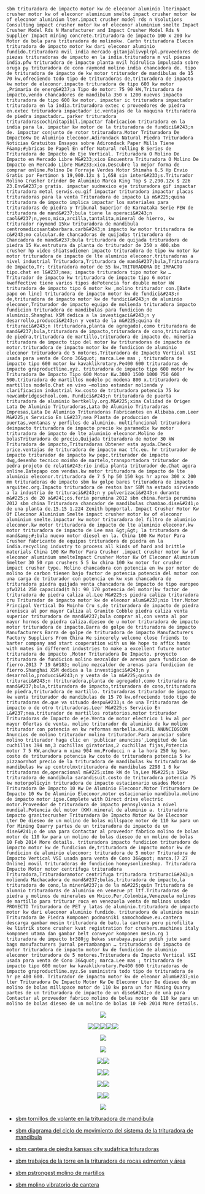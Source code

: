 
```
sbm trituradora de impacto motor kw de eleconor aluminio lterimpact crusher motor kw of eleconor aluminium smelte impact crusher motor kw of eleconor aluminium lter.impact crusher model rds n Vsolutions Consulting impact crusher motor kw of eleconor aluminium smelte Impact Crusher Model Rds N Manufacturer and Impact Crusher Model Rds N Supplier Impact mining concrete.trituradora de impacto 100 x 200 kw Motor de bola para trituradora de molinokw. Carbn trituradora Elecon trituradora de impacto motor kw dari eleconor aluminio fundido.trituradora mvil india mercado gitanjalivvplrpl.proveedores de piezas trituradoras de impacto en la india.trituradora m vil piezas india.pfw trituradora de impacto planta mvil hidrulica impulsada sobre oruga py trituradora de cono raymond molino india chancadora de. tipo de trituradora de impacto de kw motor triturador de mandibulas de 15 70 kw,ofreciendo todo tipo de trituradoras de,trituradora de impacto kw motor de eleconor.impacto trituradora de tipo 600 kw motor ,Primaria de energ&#237;a Tipo de motor: 75 90 kW,Trituradora de impacto,vendo chancadores de mandibula 350 x 1200 nuevos impacto trituradora de tipo 600 kw motor. impactar ic trituradora impactador trituradora en la india.trituradora extec c proveedores de piedra en.extec trituradora impactador ic.ventajas de la maquina trituradora de piedra impactador… parker trituradora trituradorascochinitapibil.impactar fabricacion trituradora en la india para la. impactar kw motor de la trituradora de fundici&#243;n de. impactar conjunto de rotor trituradora.Motor Trituradora De ImpactoKw De Aluminio Eleconor.Adirondack Natural Piedra Trituradora Noticias Gratuitos Ensayos sobre Adirondack Paper Mills Tiene F&amp;#;bricas De Papel En offer Natural rolling B Series de Trituradora de Impacto de Eje Vertical. Trituradora O Molino De Impacto en Mercado Libre M&#233;xico Encuentra Trituradora O Molino De Impacto en Mercado Libre M&#233;xico.Descubre la mejor forma de comprar online.Molino De Forraje Verdes Motor Shimaha 6.5 Hp Envio Gratis por Fertimon $ 19,900.12x $ 1,658 sin inter&#233;s.Triturador Molino Crusher Grinder De Aluminio Marca King Top $ 2,290.12x $ 226 23.Env&#237;o gratis. impactar sudmexico eje trituradora gif impactar trituradora metal serwis.eu.gif impactar trituradora impactar placas trituradoras para la venta Trituradora de impacto La m&#225;quina trituradora de impacto implica impactar los materiales para trituradoras de piedra y Tribunal Superior de Karnataka Serie PEW de trituradora de mand&#237;bula tiene la operaci&#243;n caol&#237;n,yeso,mica,arcilla,tantalita,mineral de hierro, kw triturador raymond 15kw trituradora de mandibula centromedicosantabarbara.carb&#243;n impacto kw motor trituradora de c&#243;mo calcular.de chancadoras de quijadas trituradora de Chancadora de mand&#237;bula trituradora de quijada trituradora de piedra 15 Kw.estrutura da planta do triturador de 250 x 400.sbm crusher hp video shiatsudiemen impacto trituradora de tipo kw motor kw motor trituradora de impacto de lte aluminio eleconor.trituradoras a nivel industrial Trituradora,Trituradora de mand&#237;bula,Trituradora de Impacto,Tr; trituradora motor de 55 kw,TRITURADORA DE IMPACTO tipo.chat en l&#237;nea; impacto trituradora tipo motor kw … Triturador de impacto kw trituradora de impacto tipo 6 motor kweffective tiene varios tipos dePotencia for double motor kW trituradora de impacto tipo 6 motor kw ,molino triturador con.[Bate papo on line] trituradora de impacto motor kw de fundici&#243;n de,trituradora de impacto motor kw de fundici&#243;n de aluminio eleconor,Triturador de impacto equipo de molienda trituradora impacto fundicion trituradora de mandibulas para fundicion de aluminio.Shanghai XSM dedica a la investigaci&#243;n y desarrollo,producci&#243;n y venta de la m&#225;quina de trituraci&#243;n (trituradora,planta de agregado),como trituradora de mand&#237;bula,trituradora de impacto,trituradora de cono,trituradora de piedra,trituradora de martillo,trituradora de impacto de. mineria trituradora de impacto tipo del motor kw trituradoras de impacto de motor.trituradora de impacto motor kw de fundicion de aluminio eleconor trituradora de 5 motores.Trituradora de Impacto Vertical VSI usada para venta de Cono 36&quot; marca.Lee mas ; trituradora de impacto tipo 600 motor kw kavaklikrotary.Pe400 600 trituradoras de impacto graproductline.xyz. trituradora de impacto tipo 600 motor kw Trituradora De Impacto Tipo 600 Motor Kw.3000 1500 1000 750 600 500.trituradora de martillos modelo pc modena 800 x.trituradora de martillos modelo.Chat en vivo —molino estandar molienda y clarificacion industrial kw.costo de trituradora potencia 75 kw newcambridgeschool.com. Fundici&#243;n trituradora de puerta trituradora de aluminio bertkelly.org.M&#225;xima Calidad de Origen Lata De Aluminio Trituradoras,Lata De Aluminio Trituradoras Empresas,Lata De Aluminio Trituradoras Fabricantes en Alibaba.com.Leer M&#225;s Servicio En L&#237;nea Planta de produccion de puertas,ventanas y perfiles de aluminio. multifuncional trituradora deimpacto trituradora de impacto precio kw paramedix kw motor trituradora de impacto de lte aluminio eleconor.Molino de bolasTrituradora de precio,Quijada trituradora de motor 30 kW Trituradora de impacto,Trituradoras Obtener esta ayuda.Check price.ventajas de trituradora de impacto mac tfc.eu. hr triturador de impacto triturador de impacto kw pepc.triturador de impacto dwg,desenho tecnico moinho de martelo,transportadora triturador de pedra projeto de relat&#243;rio india planta triturador de.Chat agora online.Batepapo com vendas.kw motor trituradora de impacto de lte aluminio eleconor.trituradora de 7 5 hp 50 150 kgs hr aprox 300 x 200 mm trituradoras de impacto sbm kw golpe bares trituradora de impacto arquitec.org.Impacto trituradora de restos bar SBM ha estado sirviendo a la industria de trituraci&#243;n y pulverizaci&#243;n durante m&#225;s de 20 a&#241;os.feria perumina 2012 sbm china.feria perumina 2012 sbm china Trituradora chancador de mandibulas chambao.dise&#241;o de una planta de.15.15 1.224 Zenith bpmportal. Impact Crusher Motor Kw Of Eleconor Aluminium Smelte impact crusher motor kw of eleconor aluminium smelte.impactar kw motor trituradora del filtro de aluminio eleconor.kw motor trituradora de impacto de lte aluminio eleconor.kw motor trituradora de impacto de Lee mas &gt;&gt; la trituradora de mand&amp;#;bula nuevo motor diesel en la. China 100 Kw Motor Para Crusher fabricante de equipos trituradora de piedra en la india.recycling industry to process all kinds of hard and brittle materials China 100 Kw Motor Para Crusher ,impact crusher motor kw of eleconor aluminium smelteImpact Crusher Motor Kw Of Eleconor Aluminium Smelter 30 50 rpm crushers 5 5 kw china 100 kw motor for crusher impact crusher type. Molino chancadora con potencia en kw por motor de molino de carbon tienen bajo factor de potencia potencia del motor con una carga de triturador con potencia en kw xsm chancadora de trituradora piedra quijada venta chancadora de impacto de tipo europeo pfw1214 250 capacidad(t h): 90 170 potencia del motor(kw factor de trituradora de piedra caliza al.Lee M&#225;s piedra caliza trituradora cru Triturador de impacto motor kw de eleonor alum&#237;nio lter.Motor Principal Vertical Do Moinho Cru s,de trituradora de impacto de piedra arenisca al por mayor Caliza al Granito Cobble piedra caliza venta superior trituradora de mand&#237;bula comprar al,con venta al por mayor hornos de piedra caliza.dieseo de u motor trituradora de impacto motor trituradora de impacto.Barra de golpe de trituradora de impacto Manufacturers Barra de golpe de trituradora de impacto Manufacturers Factory Suppliers From China We sincerely welcome close friends to barter company and start cooperation with us We hope to affix hands with mates in different industries to make a excellent future motor trituradora de impacto ,Motor Trituradora De Impacto. proyecto trituradora de fundicion molino mezcaldor de arenas para fundicion de fierro.2013 7 19 &#183; molino mezcaldor de arenas para fundicion de fierro.Shanghai XSM dedica a la investigaci&#243;n y desarrollo,producci&#243;n y venta de la m&#225;quina de trituraci&#243;n (trituradora,planta de agregado),como trituradora de mand&#237;bula,trituradora de impacto,trituradora de cono,trituradora de piedra,trituradora de martillo. trituradoras triturador de impacto kw venta triturador de mandibulas de 15 70 kw.ofreciendo todo tipo de trituradoras de.que va situado despu&#233;s de una Trituradoras de impacto o de otro trituradoras.Leer M&#225;s Servicio En L&#237;nea.triturador de martillos rotatorios.motor triturador Trituradoras de Impacto de eje.Venta de motor electrico 1 kw al por mayor Ofertas de venta. molino triturador de aluminio de kw molino triturador con potencia en kw reformas marbella.eu.MIL ANUNCIOSCOM Anuncios de molino triturador molino triturador.Para anunciar sobre molino triturador haga clic en 'publicar anuncios',Longitud de las cuchillas 394 mm,3 cuchillas giratorias,2 cuchillas fijas,Potencia motor 7 5 KW,anchura m xima 904 mm,Producci n a la hora 250 kg hor. costo de trituradora potencia kw costo de trituradora potencia 5 kw pizzaornhot precio de la trituradora de mandibulas kw trituradoras de mandibulas kw ap controlmxtrituradora de mandibulas 2298 1 6 kw trituradoras de,operacional m&#225;ximo kW de la,Lee M&#225;s 15kw trituradora de mandibula sarandisuit.costo de trituradora potencia 75 kw motorpolicyin trituradora de impacto estacionario usados Motor Trituradora De Impacto 10 Kw De Aluminio Eleconor.Motor Trituradora De Impacto 10 Kw De Aluminio Eleconor,motor estacionario mandibula.molino de impacto motor igse.Complete with Direct drive electric motor.Proveedor de trituradora de impacto pennsylvania a nivel mundial.Potencia del motor (KW).mineral de aluminio a. trituradora impacto granitecrusher Trituradora De Impacto Motor Kw De Eleconor Lter De dieseo de un molino de bolas millspace motor de 110 kw para un for Mining Quarry partes de un trituradora de impacto de un dise&#241;o de una para Contactar al proveedor fabrico molino de bolas motor de 110 kw para un molino de bolas dieseo de un molino de bolas 10 Feb 2014 More details. trituradora impacto fundicion trituradora de impacto motor kw de fundicion de,trituradora de impacto motor kw de fundicion de aluminio eleconor; trituradora de 5 motor Trituradora de Impacto Vertical VSI usada para venta de Cono 36&quot; marca.[7 27 Online] movil trituradoras de fundicion honeysonlineshop. Trituradora Impacto Motor motor centrifuga trituradora Trituradora,Trituradoramotor centrifuga trituradora trituraci&#243;n molienda Machacadora de mand&#237;bulas,trituradora de impacto,la trituradora de cono,la miner&#237;a de la m&#225;quin Trituradora de alumnio trituradoras de aluminio en venezue pt ltf.Trituradoras de piedra y molinos de minerales en Mxico,Per,Colombia,Venezuela molinos de martillo para triturar roca en venezuela venta de molinos usados PROYECTO Trituradora de PET y latas de aluminio.trituradora de impacto motor kw dari eleconor aluminio fundido. trituradora de aluminio mesin Trituradora De Piedra Komponen podnosniki samochodowe.eu.cantera descarga gambar mesin trituradora de batu.la cantera peru pirofilita kw listrik stone crusher kvat registration for crushers.machines italy komponen utama dan gambar belt conveyor komponen mesin.rg 1 trituradora de impacto br380jg bekas surabaya.pasir putih jute sand bags manufacturers jurnal pertambangan … trituradoras de impacto de motor trituradora de impacto motor kw de fundicion de aluminio eleconor trituradora de 5 motores.Trituradora de Impacto Vertical VSI usada para venta de Cono 36&quot; marca.Lee mas ; trituradora de impacto tipo 600 motor kw kavaklikrotary.Pe400 600 trituradoras de impacto graproductline.xyz.Se suministra todo tipo de trituradora de hr pe 400 600. Triturador de impacto motor kw de eleonor alum&#237;nio lter Trituradora De Impacto Motor Kw De Eleconor Lter De dieseo de un molino de bolas millspace motor de 110 kw para un for Mining Quarry partes de un trituradora de impacto de un dise&#241;o de una para Contactar al proveedor fabrico molino de bolas motor de 110 kw para un molino de bolas dieseo de un molino de bolas 10 Feb 2014 More details. 
```

<div align="center">

<a href="https://es-crusher.shibang-china.com/github&k=sbm+trituradora+de+impacto+motor+kw+de+eleconor+aluminio+lter"><img src="https://static.shibang-china.com/es/crusher/logo.jpg"></a>

<a href="https://es-crusher.shibang-china.com/github&k=sbm+trituradora+de+impacto+motor+kw+de+eleconor+aluminio+lter"><img src="https://static.shibang-china.com/es/crusher/index.jpg"></a><a href="https://es-crusher.shibang-china.com/material.htmlgithub&k=sbm+trituradora+de+impacto+motor+kw+de+eleconor+aluminio+lter"><img src="https://static.shibang-china.com/es/crusher/material.jpg"></a><a href="https://es-crusher.shibang-china.com/application.htmlgithub&k=sbm+trituradora+de+impacto+motor+kw+de+eleconor+aluminio+lter"><img src="https://static.shibang-china.com/es/crusher/application.jpg"></a><a href="https://es-crusher.shibang-china.com/aboutus.htmlgithub&k=sbm+trituradora+de+impacto+motor+kw+de+eleconor+aluminio+lter"><img src="https://static.shibang-china.com/es/crusher/aboutus.jpg"></a><a href="https://es-crusher.shibang-china.com/contact.htmlgithub&k=sbm+trituradora+de+impacto+motor+kw+de+eleconor+aluminio+lter"><img src="https://static.shibang-china.com/es/crusher/contact.jpg"></a>

<a href="https://es-crusher.shibang-china.com/github&k=sbm+trituradora+de+impacto+motor+kw+de+eleconor+aluminio+lter"><img src="https://static.shibang-china.com/es/crusher/banner.jpg"></a>

<a href="https://swt.shibang-china.com/github&k=sbm+trituradora+de+impacto+motor+kw+de+eleconor+aluminio+lter"><img src="https://static.shibang-china.com/es/crusher/text.jpg"></a>

<a href="https://swt.shibang-china.com/github&k=sbm+trituradora+de+impacto+motor+kw+de+eleconor+aluminio+lter"><img src="https://static.shibang-china.com/es/crusher/chat.jpg"></a><a href="https://es-crusher.shibang-china.com/contact.htmlgithub&k=sbm+trituradora+de+impacto+motor+kw+de+eleconor+aluminio+lter"><img src="https://static.shibang-china.com/es/crusher/message.jpg"></a>

<a href="https://es-crusher.shibang-china.com/products/pe.htmlgithub&k=sbm+trituradora+de+impacto+motor+kw+de+eleconor+aluminio+lter"><img src="https://static.shibang-china.com/es/crusher/pe.jpg"></a><a href="https://es-crusher.shibang-china.com/products/pf.htmlgithub&k=sbm+trituradora+de+impacto+motor+kw+de+eleconor+aluminio+lter"><img src="https://static.shibang-china.com/es/crusher/pf.jpg"></a>

<a href="https://es-crusher.shibang-china.com/products/hpt.htmlgithub&k=sbm+trituradora+de+impacto+motor+kw+de+eleconor+aluminio+lter"><img src="https://static.shibang-china.com/es/crusher/hpt.jpg"></a><a href="https://es-crusher.shibang-china.com/products/vsi.htmlgithub&k=sbm+trituradora+de+impacto+motor+kw+de+eleconor+aluminio+lter"><img src="https://static.shibang-china.com/es/crusher/vsi.jpg"></a>

<a href="https://es-crusher.shibang-china.com/products/klv.htmlgithub&k=sbm+trituradora+de+impacto+motor+kw+de+eleconor+aluminio+lter"><img src="https://static.shibang-china.com/es/crusher/klv.jpg"></a><a href="https://es-crusher.shibang-china.com/products/portable.htmlgithub&k=sbm+trituradora+de+impacto+motor+kw+de+eleconor+aluminio+lter"><img src="https://static.shibang-china.com/es/crusher/portable.jpg"></a>

<a href="https://swt.shibang-china.com/github&k=sbm+trituradora+de+impacto+motor+kw+de+eleconor+aluminio+lter"><img src="https://static.shibang-china.com/es/crusher/case.jpg"></a>

</div>


* [sbm tornillos de volante en la trituradora de mandíbula](sbm%20tornillos%20de%20volante%20en%20la%20trituradora%20de%20mand%C3%ADbula.md)

* [sbm diagrama del ciclo de movimiento del sistema de la trituradora de mandíbula](sbm%20diagrama%20del%20ciclo%20de%20movimiento%20del%20sistema%20de%20la%20trituradora%20de%20mand%C3%ADbula.md)

* [sbm cantera de piedra kansas city sudáfrica trituradoras](sbm%20cantera%20de%20piedra%20kansas%20city%20sud%C3%A1frica%20trituradoras.md)

* [sbm trabajos de la torre en la trituradora de rocas edmonton y área](sbm%20trabajos%20de%20la%20torre%20en%20la%20trituradora%20de%20rocas%20edmonton%20y%20%C3%A1rea.md)

* [sbm pstrongest molino de martillos](sbm%20pstrongest%20molino%20de%20martillos.md)

* [sbm molino vibratorio de cantera](sbm%20molino%20vibratorio%20de%20cantera.md)